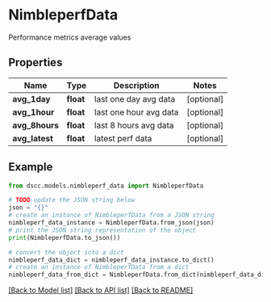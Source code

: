 # NimbleperfData

Performance metrics average values

## Properties

Name | Type | Description | Notes
------------ | ------------- | ------------- | -------------
**avg_1day** | **float** | last one day avg data | [optional] 
**avg_1hour** | **float** | last one hour avg data | [optional] 
**avg_8hours** | **float** | last 8 hours avg data | [optional] 
**avg_latest** | **float** | latest perf data | [optional] 

## Example

```python
from dscc.models.nimbleperf_data import NimbleperfData

# TODO update the JSON string below
json = "{}"
# create an instance of NimbleperfData from a JSON string
nimbleperf_data_instance = NimbleperfData.from_json(json)
# print the JSON string representation of the object
print(NimbleperfData.to_json())

# convert the object into a dict
nimbleperf_data_dict = nimbleperf_data_instance.to_dict()
# create an instance of NimbleperfData from a dict
nimbleperf_data_from_dict = NimbleperfData.from_dict(nimbleperf_data_dict)
```
[[Back to Model list]](../README.md#documentation-for-models) [[Back to API list]](../README.md#documentation-for-api-endpoints) [[Back to README]](../README.md)


